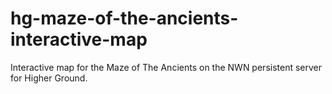 # hg-maze-of-the-ancients-interactive-map
Interactive map for the Maze of The Ancients on the NWN persistent server for Higher Ground.
